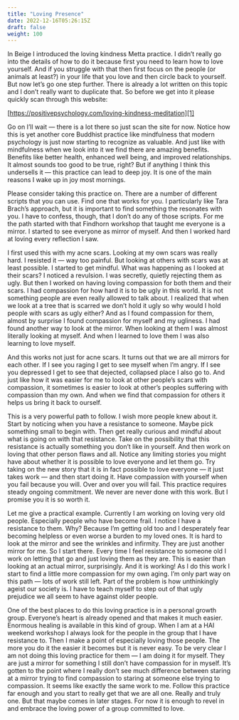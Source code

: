 ```yaml
---
title: "Loving Presence"
date: 2022-12-16T05:26:15Z
draft: false
weight: 100
---
```

In Beige I introduced the loving kindness Metta practice. I didn’t really go into the details of how to do it because first you need to learn how to love yourself. And if you struggle with that then first focus on the people (or animals at least?) in your life that you love and then circle back to yourself. But now let’s go one step further. There is already a lot written on this topic and I don’t really want to duplicate that. So before we get into it please quickly scan through this website:

[https://positivepsychology.com/loving-kindness-meditation][1]

Go on I’ll wait — there is a lot there so just scan the site for now. Notice how this is yet another core Buddhist practice like mindfulness that modern psychology is just now starting to recognize as valuable. And just like with mindfulness when we look into it we find there are amazing benefits. Benefits like better health, enhanced well being, and improved relationships. It almost sounds too good to be true, right?  But if anything I think this undersells it — this practice can lead to deep joy. It is one of the main reasons I wake up in joy most mornings.

Please consider taking this practice on. There are a number of different scripts that you can use. Find one that works for you. I particularly like Tara Brach’s approach, but it is important to find something the resonates with you. I have to confess, though, that I don’t do any of those scripts. For me the path started with that Findhorn workshop that taught me everyone is a mirror. I started to see everyone as mirror of myself. And then I worked hard at loving every reflection I saw. 

I first used this with my acne scars. Looking at my own scars was really hard. I resisted it — way too painful. But looking at others with scars was at least possible. I started to get mindful. What was happening as I looked at their scars? I noticed a revulsion. I was secretly, quietly rejecting them as ugly. But then I worked on having loving compassion for both them and their scars. I had compassion for how hard it is to be ugly in this world. It is not something people are even really allowed to talk about. I realized that when we look at a tree that is scarred we don’t hold it ugly so why would I hold people with scars as ugly either? And as I found compassion for them, almost by surprise I found compassion for myself and my ugliness. I had found another way to look at the mirror. When looking at them I was almost literally looking at myself. And when I learned to love them I was also learning to love myself.

And this works not just for acne scars. It turns out that we are all mirrors for each other. If I see you raging I get to see myself when I’m angry. If I see you depressed I get to see that dejected, collapsed place I also go to. And just like how it was easier for me to look at other people’s scars with compassion, it sometimes is easier to look at other’s peoples suffering with compassion than my own. And when we find that compassion for others it helps us bring it back to ourself.

This is a very powerful path to follow. I wish more people knew about it. Start by noticing when you have a resistance to someone. Maybe pick something small to begin with. Then get really curious and mindful about what is going on with that resistance. Take on the possibility that this resistance is actually something you don’t like in yourself. And then work on loving that other person flaws and all. Notice any limiting stories you might have about whether it is possible to love everyone and let them go. Try taking on the new story that it is in fact possible to love everyone — it just takes work — and then start doing it. Have compassion with yourself when you fail because you will. Over and over you will fail. This practice requires steady ongoing commitment. We never are never done with this work. But I promise you it is so worth it. 

Let me give a practical example. Currently I am working on loving very old people. Especially people who have become frail.  I notice I have a resistance to them. Why? Because I’m getting old too and I desperately fear becoming helpless or even worse a burden to my loved ones. It is hard to look at the mirror and see the wrinkles and infirmity. They are just another mirror for me. So I start there. Every time I feel resistance to someone old I work on letting that go and just loving them as they are. This is easier than looking at an actual mirror, surprisingly. And it is working! As I do this work I start to find a little more compassion for my own aging. I’m only part way on this path — lots of work still left. Part of the problem is how unthinkingly ageist our society is. I have to teach myself to step out of that ugly prejudice we all seem to have against older people.

One of the best places to do this loving practice is in a personal growth group. Everyone’s heart is already opened and that makes it much easier.  Enormous healing is available in this kind of group. When I am at a HAI weekend workshop I always look for the people in the group that I have resistance to. Then I make a point of especially loving those people. The more you do it the easier it becomes but it is never easy. To be very clear I am not doing this loving practice for them — I am doing it for myself. They are just a mirror for something I still don’t have compassion for in myself. It’s gotten to the point where I really don’t see much difference between staring at a mirror trying to find compassion to staring at someone else trying to compassion. It seems like exactly the same work to me. Follow this practice far enough and you start to really get that we are all one. Really and truly one. But that maybe comes in later stages. For now it is enough to revel in and embrace the loving power of a group committed to love.



[1]:	https://positivepsychology.com/loving-kindness-meditation/